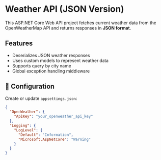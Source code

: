 # Weather API (JSON Version)

This ASP.NET Core Web API project fetches current weather data from the OpenWeatherMap API and returns responses in **JSON format**.

## Features

- Deserializes JSON weather responses
- Uses custom models to represent weather data
- Supports query by city name
- Global exception handling middleware

## 🔐 Configuration

Create or update `appsettings.json`:

```json
{
  "OpenWeather": {
    "ApiKey": "your_openweather_api_key"
  },
  "Logging": {
    "LogLevel": {
      "Default": "Information",
      "Microsoft.AspNetCore": "Warning"
    }
  }
}
